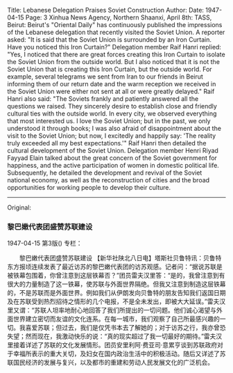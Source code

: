 Title: Lebanese Delegation Praises Soviet Construction
Author:
Date: 1947-04-15
Page: 3
Xinhua News Agency, Northern Shaanxi, April 8th: TASS, Beirut: Beirut's "Oriental Daily" has continuously published the impressions of the Lebanese delegation that recently visited the Soviet Union. A reporter asked: "It is said that the Soviet Union is surrounded by an Iron Curtain. Have you noticed this Iron Curtain?" Delegation member Raif Hanri replied: "Yes, I noticed that there are great forces creating this Iron Curtain to isolate the Soviet Union from the outside world. But I also noticed that it is not the Soviet Union that is creating this Iron Curtain, but the outside world. For example, several telegrams we sent from Iran to our friends in Beirut informing them of our return date and the warm reception we received in the Soviet Union were either not sent at all or were greatly delayed." Raif Hanri also said: "The Soviets frankly and patiently answered all the questions we raised. They sincerely desire to establish close and friendly cultural ties with the outside world. In every city, we observed everything that most interested us. I love the Soviet Union; but in the past, we only understood it through books; I was also afraid of disappointment about the visit to the Soviet Union; but now, I excitedly and happily say: 'The reality truly exceeded all my best expectations.'" Raif Hanri then detailed the cultural development of the Soviet Union. Delegation member Henri Riyad Fayyad Elain talked about the great concern of the Soviet government for happiness, and the active participation of women in domestic political life. Subsequently, he detailed the development and revival of the Soviet national economy, as well as the reconstruction of cities and the broad opportunities for working people to develop their culture.



<hr /> 

Original: 


### 黎巴嫩代表团盛赞苏联建设

1947-04-15
第3版()
专栏：

　　黎巴嫩代表团盛赞苏联建设
    【新华社陕北八日电】塔斯社贝鲁特讯：贝鲁特东方报顷连续发表了最近访苏的黎巴嫩代表团的访苏观感。记者问：“据说苏联是被铁幕包围着，你曾注意到这层铁幕否？”团员雷夫汉里答：“是的，我曾注意到有很大的力量制造了这一铁幕，使苏联与外面世界隔绝。但我又注意到制造这层铁幕的，不是苏联而是外面世界。例如我们从伊朗发向贝鲁特的朋友告知我们返国日期及在苏联受到热烈招待之情形的几个电报，不是全未发出，即被大大延误。”雷夫汉里又谓：“苏联人坦率地耐心地回答了我们所提出的一切问题。他们诚心渴望与外面世界建立密切而友谊的文化连系。在每一城市，我们观察了自己所最感兴趣的一切。我喜爱苏联；但过去，我们是仅凭书本去了解她的；对于访苏之行，我亦曾恐失望；然而现在，我激动快乐的说：“真的现实超过了我一切最好的期待。”雷夫汉里接着详述了苏联的文化发展情形。团员安里利阿·费亚司·意累亨谈到苏联政府对于幸福所表示的重大关切，及妇女在国内政治生活中的积极活动。随后又详述了苏联国民经济的发展与复兴，以及都市的重建和劳动人民发展文化的广泛机会。
